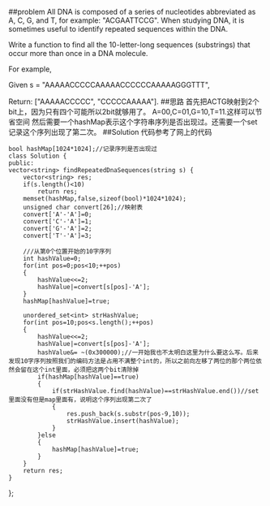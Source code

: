##problem
All DNA is composed of a series of nucleotides abbreviated as A, C, G, and T, for example: "ACGAATTCCG". When studying DNA, it is sometimes useful to identify repeated sequences within the DNA.

Write a function to find all the 10-letter-long sequences (substrings) that occur more than once in a DNA molecule.

For example,

Given s = "AAAAACCCCCAAAAACCCCCCAAAAAGGGTTT",

Return:
["AAAAACCCCC", "CCCCCAAAAA"].
##思路
首先把ACTG映射到2个bit上，因为只有四个可能所以2bit就够用了。
A=00,C=01,G=10,T=11.这样可以节省空间
然后需要一个hashMap表示这个字符串序列是否出现过。还需要一个set记录这个序列出现了第二次。
##Solution
代码参考了网上的代码

	bool hashMap[1024*1024];//记录序列是否出现过
	class Solution {
	public:
    vector<string> findRepeatedDnaSequences(string s) {
        vector<string> res;
        if(s.length()<10)
            return res;
        memset(hashMap,false,sizeof(bool)*1024*1024);
        unsigned char convert[26];//映射表
        convert['A'-'A']=0;
        convert['C'-'A']=1;
        convert['G'-'A']=2;
        convert['T'-'A']=3;
        
        ///从第0个位置开始的10字序列
        int hashValue=0;
        for(int pos=0;pos<10;++pos)
        {
            hashValue<<=2;
            hashValue|=convert[s[pos]-'A'];
        }
        hashMap[hashValue]=true;
        
        unordered_set<int> strHashValue;
        for(int pos=10;pos<s.length();++pos)
        {
            hashValue<<=2;
            hashValue|=convert[s[pos]-'A'];
            hashValue&= ~(0x300000);//一开始我也不太明白这里为什么要这么写。后来发现10字序列按照我们的编码方法是占用不满整个int的，所以之前向左移了两位的那个两位依然会留在这个int里面，必须把这两个bit清除掉
            if(hashMap[hashValue]==true)
            {
                if(strHashValue.find(hashValue)==strHashValue.end())//set里面没有但是map里面有，说明这个序列出现第二次了
                {
                    res.push_back(s.substr(pos-9,10));
                    strHashValue.insert(hashValue);
                }
            }else
            {
                hashMap[hashValue]=true;
            }
        }
        return res;
    }
};

